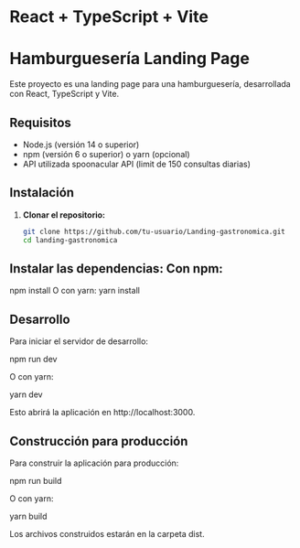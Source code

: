 # React + TypeScript + Vite
# Hamburguesería Landing Page

Este proyecto es una landing page para una hamburguesería, desarrollada con React, TypeScript y Vite.

## Requisitos

- Node.js (versión 14 o superior)
- npm (versión 6 o superior) o yarn (opcional)
- API utilizada spoonacular API (limit de 150 consultas diarias)

## Instalación

1. **Clonar el repositorio:**

   ```bash
   git clone https://github.com/tu-usuario/Landing-gastronomica.git
   cd landing-gastronomica

## Instalar las dependencias: Con npm:
npm install
O con yarn:
yarn install

## Desarrollo
Para iniciar el servidor de desarrollo:

npm run dev

O con yarn:

yarn dev

Esto abrirá la aplicación en http://localhost:3000.

## Construcción para producción
Para construir la aplicación para producción:

npm run build

O con yarn:

yarn build

Los archivos construidos estarán en la carpeta dist.

